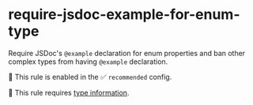 # require-jsdoc-example-for-enum-type

Require JSDoc's `@example` declaration for enum properties and ban other complex types from having `@example` declaration.

💼 This rule is enabled in the ✅ `recommended` config.

💭 This rule requires [type information](https://typescript-eslint.io/linting/typed-linting).

<!-- end auto-generated rule header -->
